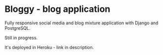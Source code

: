 # Bloggy - blog application
Fully responsive social media and blog mixture application with Django and PostgreSQL.

Still in progress.

It's deployed in Heroku - link in description.

